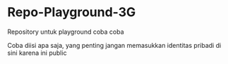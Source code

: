 # Repo-Playground-3G
Repository untuk playground coba coba

Coba diisi apa saja, yang penting jangan memasukkan identitas pribadi di sini karena ini public
